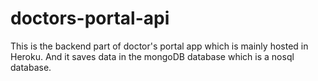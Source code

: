 # doctors-portal-api
This is the backend part of doctor's portal app which is mainly hosted in Heroku. And it saves data in the mongoDB database which is a nosql database.
